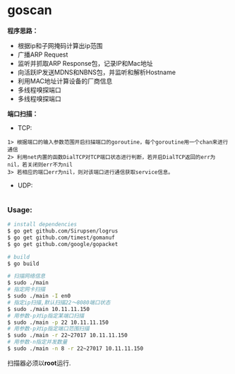 # goscan

**程序思路：**
 * 根据ip和子网掩码计算出ip范围
 * 广播ARP Request
 * 监听并抓取ARP Response包，记录IP和Mac地址
 * 向活跃IP发送MDNS和NBNS包，并监听和解析Hostname
 * 利用MAC地址计算设备的厂商信息
 * 多线程嗅探端口
 * 多线程嗅探端口
 
 **端口扫描：**
 * TCP:
 ```
1> 根据端口的输入参数范围开启扫描端口的goroutine，每个goroutine用一个chan来进行通信
2> 利用net内置的函数DialTCP对TCP端口状态进行判断，若开启DialTCP返回的err为nil，若关闭则err不为nil
3> 若相应的端口err为nil，则对该端口进行通信获取service信息。
 ```
 * UDP:
 ```

 ```
 
### Usage: ###

```sh
# install dependencies
$ go get github.com/Sirupsen/logrus
$ go get github.com/timest/gomanuf
$ go get github.com/google/gopacket

# build
$ go build

# 扫描网络信息
$ sudo ./main  
# 指定网卡扫描
$ sudo ./main -I en0
# 指定ip扫描,默认扫描22～8080端口状态
$ sudo ./main 10.11.11.150
# 用参数-p对ip指定某端口扫描
$ sudo ./main -p 22 10.11.11.150
# 用参数-p对ip指定端口范围扫描
$ sudo ./main -r 22~27017 10.11.11.150
# 用参数-n指定并发数量
$ sudo ./main -n 8 -r 22~27017 10.11.11.150
```

扫描器必须以**root**运行.

